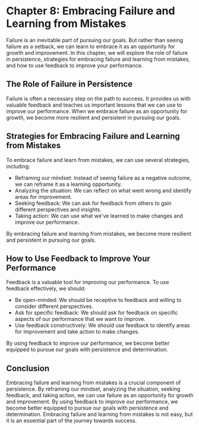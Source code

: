 Chapter 8: Embracing Failure and Learning from Mistakes
=======================================================

Failure is an inevitable part of pursuing our goals. But rather than seeing failure as a setback, we can learn to embrace it as an opportunity for growth and improvement. In this chapter, we will explore the role of failure in persistence, strategies for embracing failure and learning from mistakes, and how to use feedback to improve your performance.

The Role of Failure in Persistence
----------------------------------

Failure is often a necessary step on the path to success. It provides us with valuable feedback and teaches us important lessons that we can use to improve our performance. When we embrace failure as an opportunity for growth, we become more resilient and persistent in pursuing our goals.

Strategies for Embracing Failure and Learning from Mistakes
-----------------------------------------------------------

To embrace failure and learn from mistakes, we can use several strategies, including:

* Reframing our mindset: Instead of seeing failure as a negative outcome, we can reframe it as a learning opportunity.
* Analyzing the situation: We can reflect on what went wrong and identify areas for improvement.
* Seeking feedback: We can ask for feedback from others to gain different perspectives and insights.
* Taking action: We can use what we've learned to make changes and improve our performance.

By embracing failure and learning from mistakes, we become more resilient and persistent in pursuing our goals.

How to Use Feedback to Improve Your Performance
-----------------------------------------------

Feedback is a valuable tool for improving our performance. To use feedback effectively, we should:

* Be open-minded: We should be receptive to feedback and willing to consider different perspectives.
* Ask for specific feedback: We should ask for feedback on specific aspects of our performance that we want to improve.
* Use feedback constructively: We should use feedback to identify areas for improvement and take action to make changes.

By using feedback to improve our performance, we become better equipped to pursue our goals with persistence and determination.

Conclusion
----------

Embracing failure and learning from mistakes is a crucial component of persistence. By reframing our mindset, analyzing the situation, seeking feedback, and taking action, we can use failure as an opportunity for growth and improvement. By using feedback to improve our performance, we become better equipped to pursue our goals with persistence and determination. Embracing failure and learning from mistakes is not easy, but it is an essential part of the journey towards success.
